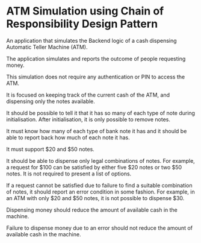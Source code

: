 # ATM Simulation using Chain of Responsibility Design Pattern

An application that simulates the Backend logic of a cash dispensing Automatic Teller Machine (ATM). 

The application simulates and reports the outcome of people requesting money. 

This simulation does not require any authentication or PIN to access the ATM. 

It is focused on keeping track of the current cash of the ATM, and dispensing only the notes available.

It should be possible to tell it that it has so many of each type of note during initialisation. After initialisation, it is only possible to remove notes.

It must know how many of each type of bank note it has and it should be able to report back how much of each note it has.

It must support $20 and $50 notes.

It should be able to dispense only legal combinations of notes. For example, a request for $100 can be satisfied by either five $20 notes or two $50 notes. It is not required to present a list of options.

If a request cannot be satisfied due to failure to find a suitable combination of notes, it should report an error condition in some fashion. For example, in an ATM with only $20 and $50 notes, it is not possible to dispense $30. 

Dispensing money should reduce the amount of available cash in the machine. 

Failure to dispense money due to an error should not reduce the amount of available cash in the machine.

